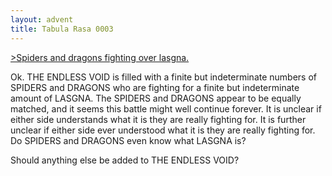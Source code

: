 ```yaml
---
layout: advent
title: Tabula Rasa 0003
---
```

[>Spiders and dragons fighting over lasgna.]()

Ok. THE ENDLESS VOID is filled with a finite but indeterminate numbers of SPIDERS and DRAGONS who are fighting for a finite but indeterminate amount of LASGNA. The SPIDERS and DRAGONS appear to be equally matched, and it seems this battle might well continue forever. It is unclear if either side understands what it is they are really fighting for. It is further unclear if either side ever understood what it is they are really fighting for. Do SPIDERS and DRAGONS even know what LASGNA is?

Should anything else be added to THE ENDLESS VOID?